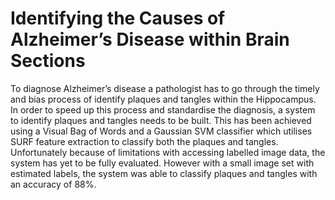 # Identifying the Causes of Alzheimer’s Disease within Brain Sections

To diagnose Alzheimer’s disease a pathologist has to go through the timely
and bias process of identify plaques and tangles within the Hippocampus. In
order to speed up this process and standardise the diagnosis, a system to
identify plaques and tangles needs to be built. This has been achieved using a
Visual Bag of Words and a Gaussian SVM classifier which utilises SURF feature
extraction to classify both the plaques and tangles. Unfortunately because of
limitations with accessing labelled image data, the system has yet to be fully
evaluated. However with a small image set with estimated labels, the system
was able to classify plaques and tangles with an accuracy of 88%.
